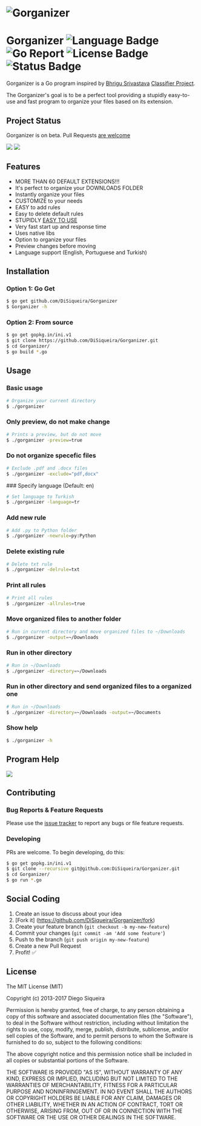 # ![Gorganizer](https://rawgit.com/DiSiqueira/Gorganizer/master/gorganizer-logo-50.jpg)

# Gorganizer ![Language Badge](https://img.shields.io/badge/Language-Go-blue.svg) ![Go Report](https://goreportcard.com/badge/github.com/DiSiqueira/Gorganizer) ![License Badge](https://img.shields.io/badge/License-MIT-blue.svg) ![Status Badge](https://img.shields.io/badge/Status-Beta-brightgreen.svg)

Gorganizer is a Go program inspired by [Bhrigu Srivastava][bhrigu123] [Classifier Project][classifier].

The Gorganizer's goal is to be a perfect tool providing a stupidly easy-to-use and fast program to organize your files based on its extension.

[bhrigu123]: https://github.com/bhrigu123
[classifier]: https://github.com/bhrigu123/classifier

## Project Status

Gorganizer is on beta. Pull Requests [are welcome](https://github.com/DiSiqueira/Gorganizer#social-coding)

![](https://i.imgur.com/2rFfn9i.gif)
![](https://i.imgur.com/AkgCeMx.jpg)

## Features

- MORE THAN 60 DEFAULT EXTENSIONS!!!
- It's perfect to organize your DOWNLOADS FOLDER
- Instantly organize your files
- CUSTOMIZE to your needs
- EASY to add rules
- Easy to delete default rules
- STUPIDLY [EASY TO USE](https://github.com/DiSiqueira/Gorganizer#usage)
- Very fast start up and response time
- Uses native libs
- Option to organize your files
- Preview changes before moving
- Language support (English, Portuguese and Turkish)

## Installation

### Option 1: Go Get

```bash
$ go get github.com/DiSiqueira/Gorganizer
$ Gorganizer -h
```

### Option 2: From source

```bash
$ go get gopkg.in/ini.v1
$ git clone https://github.com/DiSiqueira/Gorganizer.git
$ cd Gorganizer/
$ go build *.go
```

## Usage

### Basic usage

```bash
# Organize your current directory
$ ./gorganizer
```

### Only preview, do not make change

```bash
# Prints a preview, but do not move
$ ./gorganizer -preview=true
```

### Do not organize specefic files

```bash
# Exclude .pdf and .docx files
$ ./gorganizer -exclude="pdf,docx"
```

### Specify language (Default: en)

```bash
# Set language to Turkish
$ ./gorganizer -language=tr
```

### Add new rule

```bash
# Add .py to Python folder
$ ./gorganizer -newrule=py:Python
```

### Delete existing rule

```bash
# Delete txt rule
$ ./gorganizer -delrule=txt
```

### Print all rules

```bash
# Print all rules
$ ./gorganizer -allrules=true
```

### Move organized files to another folder

```bash
# Run in current directory and move organized files to ~/Downloads
$ ./gorganizer -output=~/Downloads
```

### Run in other directory

```bash
# Run in ~/Downloads
$ ./gorganizer -directory=~/Downloads
```

### Run in other directory and send organized files to a organized one

```bash
# Run in ~/Downloads
$ ./gorganizer -directory=~/Downloads -output=~/Documents
```

### Show help

```bash
$ ./gorganizer -h
```

## Program Help

![](http://image.prntscr.com/image/a7f2e8071d3742cda44149ed9a7c2674.png)

## Contributing

### Bug Reports & Feature Requests

Please use the [issue tracker](https://github.com/DiSiqueira/Gorganizer/issues) to report any bugs or file feature requests.

### Developing

PRs are welcome. To begin developing, do this:

```bash
$ go get gopkg.in/ini.v1
$ git clone --recursive git@github.com:DiSiqueira/Gorganizer.git
$ cd Gorganizer/
$ go run *.go
```

## Social Coding

1. Create an issue to discuss about your idea
2. [Fork it] (https://github.com/DiSiqueira/Gorganizer/fork)
3. Create your feature branch (`git checkout -b my-new-feature`)
4. Commit your changes (`git commit -am 'Add some feature'`)
5. Push to the branch (`git push origin my-new-feature`)
6. Create a new Pull Request
7. Profit! :white_check_mark:

## License

The MIT License (MIT)

Copyright (c) 2013-2017 Diego Siqueira

Permission is hereby granted, free of charge, to any person obtaining a copy
of this software and associated documentation files (the "Software"), to deal
in the Software without restriction, including without limitation the rights
to use, copy, modify, merge, publish, distribute, sublicense, and/or sell
copies of the Software, and to permit persons to whom the Software is
furnished to do so, subject to the following conditions:

The above copyright notice and this permission notice shall be included in
all copies or substantial portions of the Software.

THE SOFTWARE IS PROVIDED "AS IS", WITHOUT WARRANTY OF ANY KIND, EXPRESS OR
IMPLIED, INCLUDING BUT NOT LIMITED TO THE WARRANTIES OF MERCHANTABILITY,
FITNESS FOR A PARTICULAR PURPOSE AND NONINFRINGEMENT.  IN NO EVENT SHALL THE
AUTHORS OR COPYRIGHT HOLDERS BE LIABLE FOR ANY CLAIM, DAMAGES OR OTHER
LIABILITY, WHETHER IN AN ACTION OF CONTRACT, TORT OR OTHERWISE, ARISING FROM,
OUT OF OR IN CONNECTION WITH THE SOFTWARE OR THE USE OR OTHER DEALINGS IN
THE SOFTWARE.
